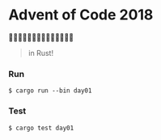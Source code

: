 # Advent of Code 2018
🎄🎄🎄🎄🎄🎄🎄🎄🎄🎄🎄🎄🎄🎄

> in Rust!


### Run

```
$ cargo run --bin day01
```

### Test

```
$ cargo test day01
```
